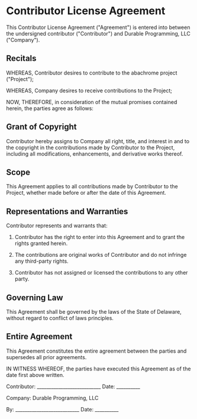 # Contributor License Agreement

This Contributor License Agreement ("Agreement") is entered into between the undersigned contributor ("Contributor") and Durable Programming, LLC ("Company").

## Recitals

WHEREAS, Contributor desires to contribute to the abachrome project ("Project");

WHEREAS, Company desires to receive contributions to the Project;

NOW, THEREFORE, in consideration of the mutual promises contained herein, the parties agree as follows:

## Grant of Copyright

Contributor hereby assigns to Company all right, title, and interest in and to the copyright in the contributions made by Contributor to the Project, including all modifications, enhancements, and derivative works thereof.

## Scope

This Agreement applies to all contributions made by Contributor to the Project, whether made before or after the date of this Agreement.

## Representations and Warranties

Contributor represents and warrants that:

1. Contributor has the right to enter into this Agreement and to grant the rights granted herein.

2. The contributions are original works of Contributor and do not infringe any third-party rights.

3. Contributor has not assigned or licensed the contributions to any other party.

## Governing Law

This Agreement shall be governed by the laws of the State of Delaware, without regard to conflict of laws principles.

## Entire Agreement

This Agreement constitutes the entire agreement between the parties and supersedes all prior agreements.

IN WITNESS WHEREOF, the parties have executed this Agreement as of the date first above written.

Contributor: ___________________________ Date: __________

Company: Durable Programming, LLC

By: ___________________________ Date: __________